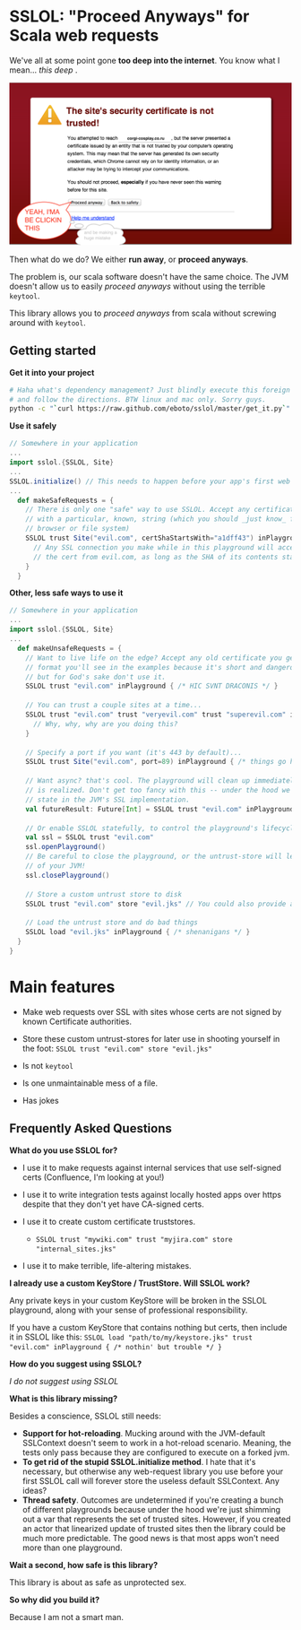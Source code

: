 # SSLOL: "Proceed Anyways" for Scala web requests

We've all at some point gone **too deep into the internet**. You know what I mean... *this deep* .

![Proceed anyways](sslol_graphic.png)

Then what do we do? We either **run away**, or **proceed anyways**.

The problem is, our scala software doesn't have the same choice. The JVM doesn't allow us to easily
*proceed anyways* without using the terrible `keytool`.

This library allows you to *proceed anyways* from scala without screwing around with `keytool`.

## Getting started

**Get it into your project**
```bash
# Haha what's dependency management? Just blindly execute this foreign code
# and follow the directions. BTW linux and mac only. Sorry guys.
python -c "`curl https://raw.github.com/eboto/sslol/master/get_it.py`"
```

**Use it safely**
```scala
// Somewhere in your application
...
import sslol.{SSLOL, Site}
...
SSLOL.initialize() // This needs to happen before your app's first web request because shenanigans.
...
  def makeSafeRequests = {
    // There is only one "safe" way to use SSLOL. Accept any certificate whose SHA1 hash begins
    // with a particular, known, string (which you should _just know_ from examining the cert in your 
    // browser or file system)
    SSLOL trust Site("evil.com", certShaStartsWith="a1dff43") inPlayground {
      // Any SSL connection you make while in this playground will accept
      // the cert from evil.com, as long as the SHA of its contents started with a1dff43
    }
  }
```

**Other, less safe ways to use it**
```scala
// Somewhere in your application
...
import sslol.{SSLOL, Site}
...
  def makeUnsafeRequests = {
    // Want to live life on the edge? Accept any old certificate you get. This is the
    // format you'll see in the examples because it's short and dangerous like Joe Pesci,
    // but for God's sake don't use it.
    SSLOL trust "evil.com" inPlayground { /* HIC SVNT DRACONIS */ }

    // You can trust a couple sites at a time...
    SSLOL trust "evil.com" trust "veryevil.com" trust "superevil.com" inPlayground {
      // Why, why, why are you doing this?
    }

    // Specify a port if you want (it's 443 by default)...
    SSLOL trust Site("evil.com", port=89) inPlayground { /* things go here */}

    // Want async? that's cool. The playground will clean up immediately after the Future
    // is realized. Don't get too fancy with this -- under the hood we're manipulating singleton
    // state in the JVM's SSL implementation.
    val futureResult: Future[Int] = SSLOL trust "evil.com" inPlayground { getSinCountFromEvilDotCom() }

    // Or enable SSLOL statefully, to control the playground's lifecycle in a larger application
    val ssl = SSLOL trust "evil.com"
    ssl.openPlayground()
    // Be careful to close the playground, or the untrust-store will leak to the rest
    // of your JVM!
    ssl.closePlayground()

    // Store a custom untrust store to disk
    SSLOL trust "evil.com" store "evil.jks" // You could also provide a password if you want but who cares lol

    // Load the untrust store and do bad things
    SSLOL load "evil.jks" inPlayground { /* shenanigans */ }
  }
}
```

# Main features

  * Make web requests over SSL with sites whose certs are not signed by known
    Certificate authorities.

  * Store these custom untrust-stores for later use in shooting yourself in
    the foot: `SSLOL trust "evil.com" store "evil.jks"`

  * Is not `keytool`

  * Is one unmaintainable mess of a file.

  * Has jokes


## Frequently Asked Questions

**What do you use SSLOL for?**

  * I use it to make requests against internal services that use self-signed certs (Confluence, I'm looking at you!)

  * I use it to write integration tests against locally hosted apps over https despite
    that they don't yet have CA-signed certs.

  * I use it to create custom certificate truststores.
    *  `SSLOL trust "mywiki.com" trust "myjira.com" store "internal_sites.jks"`

  * I use it to make terrible, life-altering mistakes.

**I already use a custom KeyStore / TrustStore. Will SSLOL work?**

Any private keys in your custom KeyStore will be broken in the SSLOL playground, along with your sense
of professional responsibility.

If you have a custom KeyStore that contains nothing but certs, then include it in SSLOL like this:
`SSLOL load "path/to/my/keystore.jks" trust "evil.com" inPlayground { /* nothin' but trouble */ }`

**How do you suggest using SSLOL?**

*I do not suggest using SSLOL*

**What is this library missing?**

Besides a conscience, SSLOL still needs:

  * **Support for hot-reloading**. Mucking around with the JVM-default SSLContext doesn't seem to
    work in a hot-reload scenario. Meaning, the tests only pass because they are configured to execute
    on a forked jvm.
  * **To get rid of the stupid SSLOL.initialize method**. I hate that it's necessary, but otherwise
    any web-request library you use before your first SSLOL call will forever store the useless
    default SSLContext. Any ideas?
  * **Thread safety**. Outcomes are undetermined if you're creating a bunch of different playgrounds
    because under the hood we're just shimming out a var that represents the set of trusted sites.
    However, if you created an actor that linearized update of trusted sites then the library could
    be much more predictable. The good news is that most apps won't need more than one playground.

**Wait a second, how safe is this library?**

This library is about as safe as unprotected sex.

**So why did you build it?**

Because I am not a smart man.
